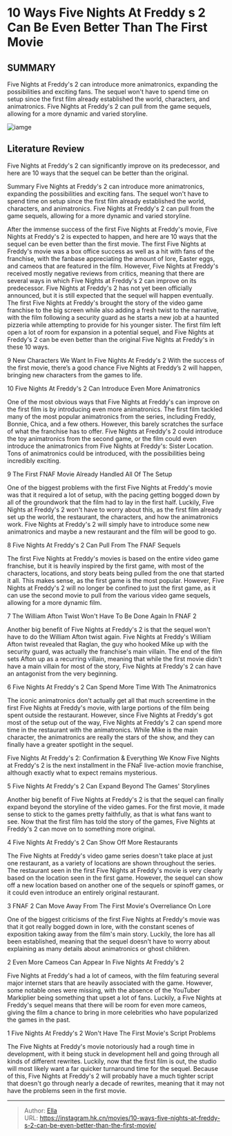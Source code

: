 # 10 Ways Five Nights At Freddy s 2 Can Be Even Better Than The First Movie


## SUMMARY 


 Five Nights at Freddy&#39;s 2 can introduce more animatronics, expanding the possibilities and exciting fans. 
 The sequel won&#39;t have to spend time on setup since the first film already established the world, characters, and animatronics. 
 Five Nights at Freddy&#39;s 2 can pull from the game sequels, allowing for a more dynamic and varied storyline. 

![iamge](https://static1.srcdn.com/wordpress/wp-content/uploads/2024/01/freddy-fazbear-and-the-fnaf-movie-poster.jpg)

## Literature Review

Five Nights at Freddy&#39;s 2 can significantly improve on its predecessor, and here are 10 ways that the sequel can be better than the original.




Summary
 Five Nights at Freddy&#39;s 2 can introduce more animatronics, expanding the possibilities and exciting fans. 
 The sequel won&#39;t have to spend time on setup since the first film already established the world, characters, and animatronics. 
 Five Nights at Freddy&#39;s 2 can pull from the game sequels, allowing for a more dynamic and varied storyline. 


After the immense success of the first Five Nights at Freddy&#39;s movie, Five Nights at Freddy&#39;s 2 is expected to happen, and here are 10 ways that the sequel can be even better than the first movie. The first Five Nights at Freddy&#39;s movie was a box office success as well as a hit with fans of the franchise, with the fanbase appreciating the amount of lore, Easter eggs, and cameos that are featured in the film. However, Five Nights at Freddy&#39;s received mostly negative reviews from critics, meaning that there are several ways in which Five Nights at Freddy&#39;s 2 can improve on its predecessor.
Five Nights at Freddy&#39;s 2 has not yet been officially announced, but it is still expected that the sequel will happen eventually. The first Five Nights at Freddy&#39;s brought the story of the video game franchise to the big screen while also adding a fresh twist to the narrative, with the film following a security guard as he starts a new job at a haunted pizzeria while attempting to provide for his younger sister. The first film left open a lot of room for expansion in a potential sequel, and Five Nights at Freddy&#39;s 2 can be even better than the original Five Nights at Freddy&#39;s in these 10 ways.
            
 
 9 New Characters We Want In Five Nights At Freddy&#39;s 2 
With the success of the first movie, there’s a good chance Five Nights at Freddy’s 2 will happen, bringing new characters from the games to life.












 








 10  Five Nights At Freddy&#39;s 2 Can Introduce Even More Animatronics 


 







One of the most obvious ways that Five Nights at Freddy&#39;s can improve on the first film is by introducing even more animatronics. The first film tackled many of the most popular animatronics from the series, including Freddy, Bonnie, Chica, and a few others. However, this barely scratches the surface of what the franchise has to offer. Five Nights at Freddy&#39;s 2 could introduce the toy animatronics from the second game, or the film could even introduce the animatronics from Five Nights at Freddy&#39;s: Sister Location. Tons of animatronics could be introduced, with the possibilities being incredibly exciting.





 9  The First FNAF Movie Already Handled All Of The Setup 
        

One of the biggest problems with the first Five Nights at Freddy&#39;s movie was that it required a lot of setup, with the pacing getting bogged down by all of the groundwork that the film had to lay in the first half. Luckily, Five Nights at Freddy&#39;s 2 won&#39;t have to worry about this, as the first film already set up the world, the restaurant, the characters, and how the animatronics work. Five Nights at Freddy&#39;s 2 will simply have to introduce some new animatronics and maybe a new restaurant and the film will be good to go.





 8  Five Nights At Freddy&#39;s 2 Can Pull From The FNAF Sequels 
        

The first Five Nights at Freddy&#39;s movies is based on the entire video game franchise, but it is heavily inspired by the first game, with most of the characters, locations, and story beats being pulled from the one that started it all. This makes sense, as the first game is the most popular. However, Five Nights at Freddy&#39;s 2 will no longer be confined to just the first game, as it can use the second movie to pull from the various video game sequels, allowing for a more dynamic film.





 7  The William Afton Twist Won&#39;t Have To Be Done Again In FNAF 2 
        

Another big benefit of Five Nights at Freddy&#39;s 2 is that the sequel won&#39;t have to do the William Afton twist again. Five Nights at Freddy&#39;s William Afton twist revealed that Raglan, the guy who hooked Mike up with the security guard, was actually the franchise&#39;s main villain. The end of the film sets Afton up as a recurring villain, meaning that while the first movie didn&#39;t have a main villain for most of the story, Five Nights at Freddy&#39;s 2 can have an antagonist from the very beginning.





 6  Five Nights At Freddy&#39;s 2 Can Spend More Time With The Animatronics 
        

The iconic animatronics don&#39;t actually get all that much screentime in the first Five Nights at Freddy&#39;s movie, with large portions of the film being spent outside the restaurant. However, since Five Nights at Freddy&#39;s got most of the setup out of the way, Five Nights at Freddy&#39;s 2 can spend more time in the restaurant with the animatronics. While Mike is the main character, the animatronics are really the stars of the show, and they can finally have a greater spotlight in the sequel.
            
 
 Five Nights At Freddy&#39;s 2: Confirmation &amp; Everything We Know 
Five Nights at Freddy&#39;s 2 is the next installment in the FNaF live-action movie franchise, although exactly what to expect remains mysterious.








 5  Five Nights At Freddy&#39;s 2 Can Expand Beyond The Games&#39; Storylines 
        

Another big benefit of Five Nights at Freddy&#39;s 2 is that the sequel can finally expand beyond the storyline of the video games. For the first movie, it made sense to stick to the games pretty faithfully, as that is what fans want to see. Now that the first film has told the story of the games, Five Nights at Freddy&#39;s 2 can move on to something more original.





 4  Five Nights At Freddy&#39;s 2 Can Show Off More Restaurants 
        

The Five Nights at Freddy&#39;s video game series doesn&#39;t take place at just one restaurant, as a variety of locations are shown throughout the series. The restaurant seen in the first Five Nights at Freddy&#39;s movie is very clearly based on the location seen in the first game. However, the sequel can show off a new location based on another one of the sequels or spinoff games, or it could even introduce an entirely original restaurant.





 3  FNAF 2 Can Move Away From The First Movie&#39;s Overreliance On Lore 


 







One of the biggest criticisms of the first Five Nights at Freddy&#39;s movie was that it got really bogged down in lore, with the constant scenes of exposition taking away from the film&#39;s main story. Luckily, the lore has all been established, meaning that the sequel doesn&#39;t have to worry about explaining as many details about animatronics or ghost children.





 2  Even More Cameos Can Appear In Five Nights At Freddy&#39;s 2 
        

Five Nights at Freddy&#39;s had a lot of cameos, with the film featuring several major internet stars that are heavily associated with the game. However, some notable ones were missing, with the absence of the YouTuber Markiplier being something that upset a lot of fans. Luckily, a Five Nights at Freddy&#39;s sequel means that there will be room for even more cameos, giving the film a chance to bring in more celebrities who have popularized the games in the past.





 1  Five Nights At Freddy&#39;s 2 Won&#39;t Have The First Movie&#39;s Script Problems 
        

The Five Nights at Freddy&#39;s movie notoriously had a rough time in development, with it being stuck in development hell and going through all kinds of different rewrites. Luckily, now that the first film is out, the studio will most likely want a far quicker turnaround time for the sequel. Because of this, Five Nights at Freddy&#39;s 2 will probably have a much tighter script that doesn&#39;t go through nearly a decade of rewrites, meaning that it may not have the problems seen in the first movie. 

---

> Author: [Ella](https://instagram.hk.cn/)  
> URL: https://instagram.hk.cn/movies/10-ways-five-nights-at-freddy-s-2-can-be-even-better-than-the-first-movie/  

